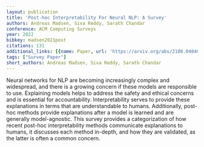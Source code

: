 ```yaml
---
layout: publication
title: 'Post-hoc Interpretability For Neural NLP: A Survey'
authors: Andreas Madsen, Siva Reddy, Sarath Chandar
conference: ACM Computing Surveys
year: 2022
bibkey: madsen2021post
citations: 131
additional_links: [{name: Paper, url: 'https://arxiv.org/abs/2108.04840'}]
tags: ["Survey Paper"]
short_authors: Andreas Madsen, Siva Reddy, Sarath Chandar
---
```

Neural networks for NLP are becoming increasingly complex and widespread, and
there is a growing concern if these models are responsible to use. Explaining
models helps to address the safety and ethical concerns and is essential for
accountability. Interpretability serves to provide these explanations in terms
that are understandable to humans. Additionally, post-hoc methods provide
explanations after a model is learned and are generally model-agnostic. This
survey provides a categorization of how recent post-hoc interpretability
methods communicate explanations to humans, it discusses each method in-depth,
and how they are validated, as the latter is often a common concern.